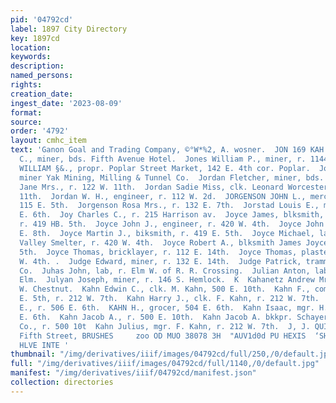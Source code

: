 ```yaml
---
pid: '04792cd'
label: 1897 City Directory
key: 1897cd
location: 
keywords: 
description: 
named_persons: 
rights: 
creation_date: 
ingest_date: '2023-08-09'
format: 
source: 
order: '4792'
layout: cmhc_item
text: 'Ganon Goal and Trading Company, ©°W*%2, A. wosner.  JON 169 KAH  Jones William
  C., miner, bds. Fifth Avenue Hotel.  Jones William P., miner, r. 1144 E. 9th.  JONES
  WILLIAM §&., propr. Poplar Street Market, 142 E. 4th cor. Poplar.  Jordan Adam,
  miner Yak Mining, Milling & Tunnel Co.  Jordan Fletcher, miner, bds. 310 E. 6th.  Jordan
  Jane Mrs., r. 122 W. 11th.  Jordan Sadie Miss, clk. Leonard Worcester, r. 122 W.
  11th.  Jordan W. H., engineer, r. 112 W. 2d.  JORGENSON JOHN L., merchant talior,
  115 E. 5th.  Jorgenson Rosa Mrs., r. 132 E. 7th.  Jorstad Louis E., miner, r. 220
  E. 6th.  Joy Charles C., r. 215 Harrison av.  Joyce James, blksmith, 227 HK. 6th,
  r. 419 HB. 5th.  Joyce John J., engineer, r. 420 W. 4th.  Joyce John T., r. 215
  E. 8th.  Joyce Martin J., biksmith, r. 419 E. 5th.  Joyce Michael, lab. Arkansas
  Valley Smelter, r. 420 W. 4th.  Joyce Robert A., blksmith James Joyce, r. 419 E.
  5th.  Joyce Thomas, bricklayer, r. 112 E. 14th.  Joyce Thomas, plasterer, r. 420
  W. 4th. .  Judge Edward, miner, r. 132 E. 14th.  Judge Patrick, trammer Ibex Mining
  Co.  Juhas John, lab, r. Elm W. of R. R. Crossing.  Julian Anton, lab, r. 121 W.
  Elm.  Julyan Joseph, miner, r. 146 S. Hemlock.  K  Kahanetz Andrew Mrs., r. 408
  W. Chestnut.  Kahn Edwin C., clk. M. Kahn, 500 E. 10th.  Kahn F., com. mer, 127
  E. 5th, r. 212 W. 7th.  Kahn Harry J., clk. F. Kahn, r. 212 W. 7th.  Kahn Herman
  E., r. 506 E. 6th.  KAHN H., grocer, 504 E. 6th.  Kahn Isaac, mgr. H. Kahn, r. 506
  E. 6th.  Kahn Jacob A., r. 500 E. 10th.  Kahn Jacob A. bkkpr. Schayer Mercantile
  Co., r. 500 10t  Kahn Julius, mgr. F. Kahn, r. 212 W. 7th.  J, J. QUINN, 144 East
  Fifth Street, BRUSHES     zoo OD MUO 38078 3H  "AUV1d0d PU HEXIS  ‘SHONOdS CNV SIONVHO  ‘SHHSAUE
  HLVE INTE '
thumbnail: "/img/derivatives/iiif/images/04792cd/full/250,/0/default.jpg"
full: "/img/derivatives/iiif/images/04792cd/full/1140,/0/default.jpg"
manifest: "/img/derivatives/iiif/04792cd/manifest.json"
collection: directories
---
```

